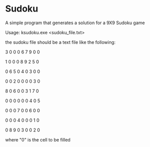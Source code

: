 Sudoku
======

A simple program that generates a solution for a 9X9 Sudoku game

Usage: ksudoku.exe <sudoku_file.txt>

the sudoku file should be a text file like the following:


3 0 0 0 6 7 9 0 0

1 0 0 0 8 9 2 5 0

0 6 5 0 4 0 3 0 0

0 0 2 0 0 0 0 3 0

8 0 6 0 0 3 1 7 0

0 0 0 0 0 0 4 0 5

0 0 0 7 0 0 6 0 0

0 0 0 4 0 0 0 1 0

0 8 9 0 3 0 0 2 0


where "0" is the cell to be filled


